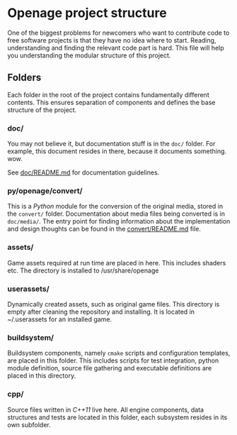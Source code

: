 # Openage project structure #

One of the biggest problems for newcomers who want to contribute code to free
software projects is that they have no idea where to start. Reading,
understanding and finding the relevant code part is hard. This file will help
you understanding the modular structure of this project.


## Folders ##

Each folder in the root of the project contains fundamentally different
contents. This ensures separation of components and defines the base structure
of the project.


### doc/ ###

You may not believe it, but documentation stuff is in the `doc/` folder. For
example, this document resides in there, because it documents something. wow.

See [doc/README.md](../doc/README.md) for documentation guidelines.


### py/openage/convert/ ###

This is a *Python* module for the conversion of the original media, stored in
the `convert/` folder. Documentation about media files being converted is in
`doc/media/`. The entry point for finding information about the implementation
and design thoughts can be found in the [convert/README.md](convert/README.md)
file.


### assets/ ###

Game assets required at run time are placed in here.
This includes shaders etc.
The directory is installed to /usr/share/openage


### userassets/ ###


Dynamically created assets, such as original game files.
This directory is empty after cleaning the repository and installing.
It is located in ~/.userassets for an installed game.


### buildsystem/ ###


Buildsystem components, namely `cmake` scripts and configuration templates,
are placed in this folder. This includes scripts for test integration, python
module definition, source file gathering and executable definitions are placed
in this directory.


### cpp/ ###

Source files written in *C++11* live here.
All engine components, data structures and tests are located in this folder,
each subsystem resides in its own subfolder.
